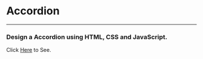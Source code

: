 # Accordion

---

### Design a Accordion using HTML, CSS and JavaScript.

Click [Here](https://gholamzadehhojjat1997.github.io/Accordion/) to See.
